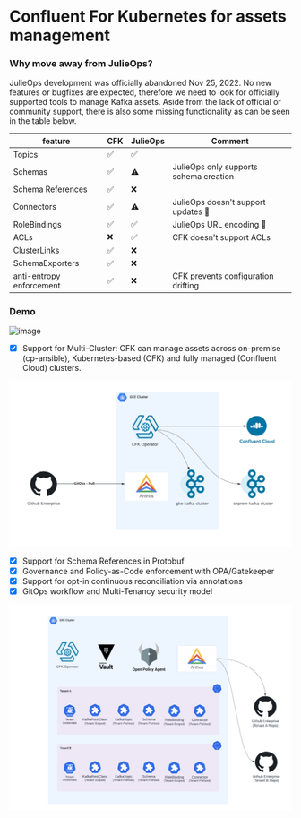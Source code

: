 # Confluent For Kubernetes for assets management

### Why move away from JulieOps? 

JulieOps development was officially abandoned Nov 25, 2022. No new features or bugfixes are expected, therefore we need to look for officially supported tools to manage Kafka assets. Aside from the lack of official or community support, there is also some missing functionality as can be seen in the table below.

| feature                  | CFK | JulieOps | Comment                                |
| ------------------------ | --- | -------- | -------------------------------------- |
| Topics                   | ✅   | ✅        |                                        |
| Schemas                  | ✅   | ⚠️        | JulieOps only supports schema creation |
| Schema References        | ✅   | ❌        |                                        |
| Connectors               | ✅   | ⚠️        | JulieOps doesn't support updates 🐛     |
| RoleBindings             | ✅   | ✅        | JulieOps URL encoding 🐛               |
| ACLs                     | ❌   | ✅        | CFK doesn't support ACLs               |
| ClusterLinks             | ✅   | ❌        |                                        |
| SchemaExporters          | ✅   | ❌        |                                        |
| anti-entropy enforcement | ✅   | ❌        | CFK prevents configuration drifting    |

### Demo 

![image](https://github.com/nachomdo/draper/assets/3109377/5ee200cd-5fce-49ff-befe-bc55176c9c3e)


- [x] Support for Multi-Cluster: CFK can manage assets across on-premise (cp-ansible), Kubernetes-based (CFK) and fully managed (Confluent Cloud) clusters.

![image](./images/high-level.png)

- [x] Support for Schema References in Protobuf
- [x] Governance and Policy-as-Code enforcement with OPA/Gatekeeper
- [x] Support for opt-in continuous reconciliation via annotations 
- [x] GitOps workflow and Multi-Tenancy security model 

![image](./images/security-model.png)




